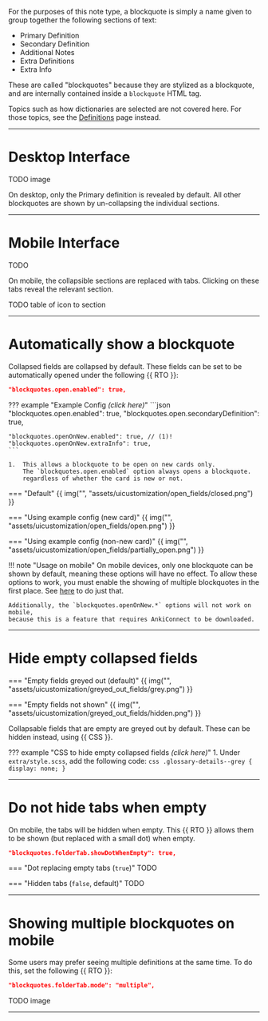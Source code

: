 For the purposes of this note type, a blockquote is simply a name given to
group together the following sections of text:

- Primary Definition
- Secondary Definition
- Additional Notes
- Extra Definitions
- Extra Info

These are called "blockquotes" because they are stylized as a blockquote,
and are internally contained inside a `blockquote` HTML tag.

Topics such as how dictionaries are selected are not covered here.
For those topics, see the [Definitions](#definitions.md) page instead.

---


# Desktop Interface

TODO image

On desktop, only the Primary definition is revealed by default.
All other blockquotes are shown by un-collapsing the individual sections.

---

# Mobile Interface
TODO

On mobile, the collapsible sections are replaced with tabs.
Clicking on these tabs reveal the relevant section.

TODO table of icon to section

---



# Automatically show a blockquote

Collapsed fields are collapsed by default.
These fields can be set to be automatically opened
under the following {{ RTO }}:

```json
"blockquotes.open.enabled": true,
```

??? example "Example Config *(click here)*"
    ```json
    "blockquotes.open.enabled": true,
    "blockquotes.open.secondaryDefinition": true,

    "blockquotes.openOnNew.enabled": true, // (1)!
    "blockquotes.openOnNew.extraInfo": true,
    ```

    1.  This allows a blockquote to be open on new cards only.
        The `blockquotes.open.enabled` option always opens a blockquote.
        regardless of whether the card is new or not.

=== "Default"
    {{ img("", "assets/uicustomization/open_fields/closed.png") }}

=== "Using example config (new card)"
    {{ img("", "assets/uicustomization/open_fields/open.png") }}

=== "Using example config (non-new card)"
    {{ img("", "assets/uicustomization/open_fields/partially_open.png") }}

!!! note "Usage on mobile"
    On mobile devices, only one blockquote can be shown by default, meaning
    these options will have no effect. To allow these options to work,
    you must enable the showing of multiple blockquotes in the first place.
    See [here](#showing-multiple-blockquotes-on-mobile) to do just that.


    Additionally, the `blockquotes.openOnNew.*` options will not work on mobile,
    because this is a feature that requires AnkiConnect to be downloaded.


---



# Hide empty collapsed fields


=== "Empty fields greyed out (default)"
    {{ img("", "assets/uicustomization/greyed_out_fields/grey.png") }}

=== "Empty fields not shown"
    {{ img("", "assets/uicustomization/greyed_out_fields/hidden.png") }}


Collapsable fields that are empty are greyed out by default.
These can be hidden instead, using {{ CSS }}.


??? example "CSS to hide empty collapsed fields *(click here)*"
    1. Under `extra/style.scss`, add the following code:
    ```css
    .glossary-details--grey {
      display: none;
    }
    ```


---


# Do not hide tabs when empty

On mobile, the tabs will be hidden when empty.
This {{ RTO }} allows them to be shown (but replaced with a small dot) when empty.
```json
"blockquotes.folderTab.showDotWhenEmpty": true,
```

=== "Dot replacing empty tabs (`true`)"
    TODO

=== "Hidden tabs (`false`, default)"
    TODO

---


# Showing multiple blockquotes on mobile

Some users may prefer seeing multiple definitions at the same time.
To do this, set the following {{ RTO }}:

```json
"blockquotes.folderTab.mode": "multiple",
```

TODO image


---



